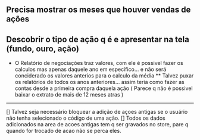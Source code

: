 
## Precisa mostrar os meses que houver vendas de ações

## Descobrir o tipo de ação q é e apresentar na tela (fundo, ouro, ação)


* O Relatório de negociações traz valores, com ele é possivel fazer os calculos mas apenas daquele ano em específico... e não será conciderado os valores anterios para o calculo da média 
** Talvez puxar os relatórios de todos os anos anteriores... assim teria como fazer as contas desde a primeira compra daquela ação ( Parece q não é possivel baixar o extrato de mais de 12 meses atras )


-------------------------------------
[] Talvez seja necessário bloquear a adição de açoes antigas se o usuário não tenha selecionado o código de uma ação.
[] Todos os dados adicionados na area de acoes antigas tem q ser gravados no store, pare q quando for trocado de acao não se perca eles.